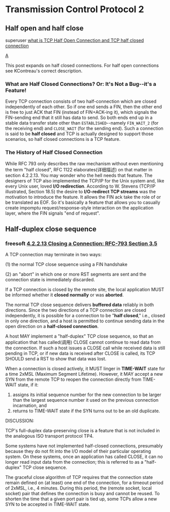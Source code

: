 # Transmission Control Protocol 2



## Half open and half close



superuser [what is TCP Half Open Connection and TCP half closed connection](https://superuser.com/questions/298919/what-is-tcp-half-open-connection-and-tcp-half-closed-connection)



[A](https://superuser.com/a/615971)

This post expands on half closed connections. For half open connections see KContreau's correct description.

### What are Half Closed Connections? Or: It's Not a Bug--it's a Feature!

Every TCP connection consists of two half-connection which are closed independently of each other. So if one end sends a FIN, then the other end is free to just ACK that FIN (instead of FIN+ACK-ing it), which signals the FIN-sending end that it still has data to send. So both ends end up in a stable data transfer state other than `ESTABLISHED`--namely `FIN_WAIT_2` (for the receiving end) and `CLOSE_WAIT` (for the sending end). Such a connection is said to be **half closed** and TCP is actually designed to support those scenarios, so half closed connections is a TCP feature.

### The History of Half Closed Connection

While RFC 793 only describes the raw mechanism without even mentioning the term "half closed", RFC 1122 elaborates(详细描述) on that matter in section 4.2.2.13. You may wonder who the hell needs that feature. The designers of TCP also implemented the TCP/IP for the Unix system and, like every Unix user, loved **I/O redirection**. According to W. Stevens (TCP/IP illustrated, Section 18.5) the desire to **I/O-redirect TCP streams** was the motivation to introduce the feature. It allows the FIN ack take the role of or be translated as EOF. So it's basically a feature that allows you to casually create impomptu request/response-style interaction on the application layer, where the FIN signals "end of request".



## Half-duplex close sequence

### freesoft [4.2.2.13 Closing a Connection: RFC-793 Section 3.5](https://www.freesoft.org/CIE/RFC/1122/99.htm)

A TCP connection may terminate in two ways:

(1) the normal TCP close sequence using a FIN handshake

(2) an "abort" in which one or more RST segments are sent and the connection state is immediately discarded. 

If a TCP connection is closed by the remote site, the local application MUST be informed whether it **closed normally** or was **aborted**.

The normal TCP close sequence delivers **buffered data** reliably in both directions. Since the two directions of a TCP connection are closed independently, it is possible for a connection to be "**half closed**," i.e., closed in only one direction, and a host is permitted to continue sending data in the open direction on a **half-closed connection**.

A host MAY implement a "half-duplex" TCP close sequence, so that an application that has called(调用) CLOSE cannot continue to read data from the connection. If such a host issues a CLOSE call while received data is still pending in TCP, or if new data is received after CLOSE is called, its TCP SHOULD send a RST to show that data was lost.

When a connection is closed actively, it MUST linger in **TIME-WAIT** state for a time 2xMSL (Maximum Segment Lifetime). However, it MAY accept a new SYN from the remote TCP to reopen the connection directly from TIME-WAIT state, if it:

1. assigns its initial sequence number for the new connection to be larger than the largest sequence number it used on the previous connection incarnation, and
2. returns to TIME-WAIT state if the SYN turns out to be an old duplicate.



DISCUSSION:

TCP's full-duplex data-preserving close is a feature that is not included in the analogous ISO transport protocol TP4.

Some systems have not implemented half-closed connections, presumably because they do not fit into the I/O model of their particular operating system. On these systems, once an application has called CLOSE, it can no longer read input data from the connection; this is referred to as a "half-duplex" TCP close sequence.

The graceful close algorithm of TCP requires that the connection state remain defined on (at least) one end of the connection, for a timeout period of 2xMSL, i.e., 4 minutes. During this period, the (remote socket, local socket) pair that defines the connection is busy and cannot be reused. To shorten the time that a given port pair is tied up, some TCPs allow a new SYN to be accepted in TIME-WAIT state.